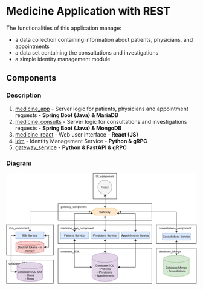 # Medicine Application with REST

The functionalities of this application manage:

- a data collection containing information about patients, physicians, and appointments
- a data set containing the consultations and investigations
- a simple identity management module

## Components

### Description

1. [medicine_app](medicine_app) - Server logic for patients, physicians and appointment requests - **Spring Boot (Java) & MariaDB**
2. [medicine_consults](medicine_consults) - Server logic for consultations and investigations requests - **Spring Boot (Java) & MongoDB**
3. [medicine_react](medicine_react) - Web user interface - **React (JS)**
4. [idm](idm) - Identity Management Service - **Python & gRPC**
5. [gateway_service](gateway_service) - **Python & FastAPI & gRPC**

### Diagram
![Component diagram](medicine_app.png)
